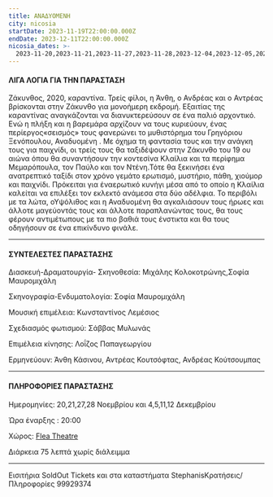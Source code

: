 ```yaml
---
title: ΑΝΑΔΥΟΜΕΝΗ
city: nicosia
startDate: 2023-11-19T22:00:00.000Z
endDate: 2023-12-11T22:00:00.000Z
nicosia_dates: >-
  2023-11-20,2023-11-21,2023-11-27,2023-11-28,2023-12-04,2023-12-05,2023-12-11,2023-12-12
---
```


#### ΛΙΓΑ ΛΟΓΙΑ ΓΙΑ ΤΗΝ ΠΑΡΑΣΤΑΣΗ

Ζάκυνθος, 2020, καραντίνα. Τρείς φίλοι, η Άνθη, ο Ανδρέας	και ο Αντρέας	βρίσκονται	στην Ζάκυνθο	για μονοήμερη	εκδρομή.	Εξαιτίας	της καραντίνας αναγκάζονται	να διανυκτερεύσουν σε ένα παλιό αρχοντικό. Ενώ η πλήξη και η βαρεμάρα αρχίζουν να τους κυριεύουν, ένας περίεργος«σεισμός»	τους φανερώνει	το μυθιστόρημα	του Γρηγόριου Ξενόπουλου,	Αναδυομένη	. Με όχημα τη φαντασία	τους και την ανάγκη	τους για παιχνίδι,	οι τρείς τους θα ταξιδέψουν	στην Ζάκυνθο	του 19 ου αιώνα όπου θα συναντήσουν	την κοντεσίνα Κλαίλια και τα περίφημα Μεμαρόπουλα, τον Παύλο και τον Ντένη.Τότε θα ξεκινήσει	ένα ανατρεπτικό	ταξίδι στον χρόνο γεμάτο ερωτισμό, μυστήριο, πάθη, χιούμορ και παιχνίδι. Πρόκειται για έναερωτικό κυνήγι μέσα από το οποίο η Κλαίλια καλείται να επιλέξει τον εκλεκτό ανάμεσα στα δύο αδέλφια. Το περιβόλι με τα λώτα, οΥψόλιθος και η Αναδυομένη θα αγκαλιάσουν τους ήρωες και άλλοτε μαγεύοντάς τους και άλλοτε παραπλανώντας τους, θα τους φέρουν αντιμέτωπους	με τα πιο βαθιά τους ένστικτα	και θα τους οδηγήσουν σε ένα επικίνδυνο φινάλε.

***

#### ΣΥΝΤΕΛΕΣΤΕΣ ΠΑΡΑΣΤΑΣΗΣ

Διασκευή-Δραματουργία-	Σκηνοθεσία:	Μιχάλης	Κολοκοτρώνης,Σοφία Μαυρομιχάλη

Σκηνογραφία-Ενδυματολογία: Σοφία Μαυρομιχάλη

Μουσική επιμέλεια: Κωνσταντίνος Λεμέσιος

Σχεδιασμός φωτισμού: Σάββας Μυλωνάς

Επιμέλεια κίνησης: Λοΐζος Παπαγεωργίου

Ερμηνεύουν:	Άνθη Κάσινου,	Αντρέας	Κουτσόφτας,	Ανδρέας Κούτσουμπας

***

#### ΠΛΗΡΟΦΟΡΙΕΣ ΠΑΡΑΣΤΑΣΗΣ

Ημερομηνίες:  20,21,27,28 Νοεμβρίου και 4,5,11,12 Δεκεμβρίου

Ώρα έναρξης : 20:00

Χώρος: [Flea Theatre](https://www.google.com/maps/place/Flea+Theatre/@35.18392,33.3919647,17z/data=!3m1!4b1!4m6!3m5!1s0x14de17a904f9aabb:0x1710a1c59c41893f!8m2!3d35.1839201!4d33.3968356!16s%2Fg%2F11hb2kd45g?entry=ttu)

Διάρκεια 75 λεπτά χωρίς διάλειμμα

***

Εισιτήρια	SoldOut	Tickets και στα καταστήματα	StephanisΚρατήσεις/Πληροφορίες 99929374
